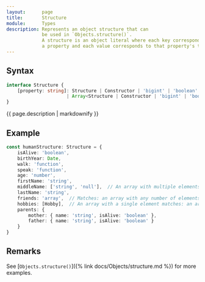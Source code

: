 ```yaml
---
layout:      page
title:       Structure
module:      Types
description: Represents an object structure that can
             be used in `Objects.structure()`.
             A structure is an object literal where each key corresponds to
             a property and each value corresponds to that property's type.
---
```

## Syntax

```ts
interface Structure {
    [property: string]: Structure | Constructor | 'bigint' | 'boolean' | 'function' | 'number' | 'string' | 'symbol' | 'array' | 'null' | 'undefined'
                      | Array<Structure | Constructor | 'bigint' | 'boolean' | 'function' | 'number' | 'string' | 'symbol' | 'array' | 'null' | 'undefined'>;
}
```

<div class="description">{{ page.description | markdownify }}</div>

## Example

```ts
const humanStructure: Structure = {
    isAlive: 'boolean',
    birthYear: Date,
    walk: 'function',
    speak: 'function',
    age: 'number',
    firstName: 'string',
    middleName: ['string', 'null'],  // An array with multiple elements matches: one of these types
    lastName: 'string',
    friends: 'array',  // Matches: an array with any number of elements and types
    hobbies: [Hobby],  // An array with a single element matches: an array where each element is this type
    parents: {
        mother: { name: 'string', isAlive: 'boolean' },
        father: { name: 'string', isAlive: 'boolean' }
    }
}
```

## Remarks

See [`Objects.structure()`]({% link docs/Objects/structure.md %}) for more examples.
